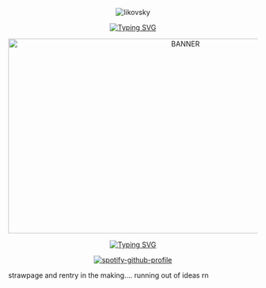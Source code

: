 <p align="center"> <img src="https://komarev.com/ghpvc/?username=likovskyx&label=live%20by%20the%20sword%20die%20by%20the%20sword&color=ff6666&style=plastic" alt="likovsky" /> </p>

<p align="center">
  <a href="https://git.io/typing-svg">
    <img src="https://readme-typing-svg.demolab.com?font=Krona+One&duration=2000&pause=50&color=FF6666&center=true&vCenter=true&width=435&lines=i%E3%85%A4don+'t%E3%85%A4wanna%E3%85%A4get%E3%85%A4lunchly;for%E3%85%A4a%E3%85%A4new%E3%85%A4rizzler;all%E3%85%A4over%E3%85%A4again" alt="Typing SVG" />
  </a>
</p>

<p align="center"> <img src="https://i.ibb.co/jvHqSxpk/b2f-banner.png" width="700" height="394" alt="BANNER"/>

<div align="center">
  <a href="https://git.io/typing-svg">
    <img src="https://readme-typing-svg.demolab.com?font=Krona+One&size=15&duration=0.1&pause=1000&color=ff6666&center=true&vCenter=true&repeat=false&width=435&lines=always%E3%85%A4ask%E3%85%A4for%E3%85%A4name%E3%85%A4%26%E3%85%A4pronouns" alt="Typing SVG" />
   </a>
</div>

<p align="center">
  <a href="https://spotify-github-profile.kittinanx.com/api/view?uid=nxy9aa2smpdjkrrbx547hnjj0&redirect=true">
    <img src="https://spotify-github-profile.kittinanx.com/api/view?uid=nxy9aa2smpdjkrrbx547hnjj0&cover_image=true&theme=natemoo-re&show_offline=false&background_color=121212&interchange=true&bar_color=53b14f&bar_color_cover=false" alt="spotify-github-profile" />
  </a>
</p>


strawpage and rentry in the making.... running out of ideas rn
